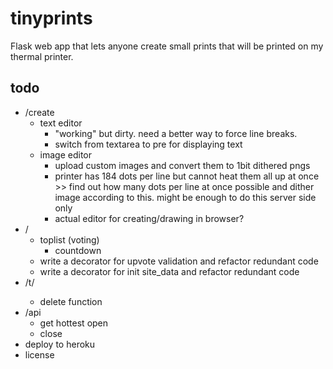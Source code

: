 # tinyprints
Flask web app that lets anyone create small prints that will be printed on my thermal printer.


## todo
- /create
    - text editor
        - "working" but dirty. need a better way to force line breaks.
        - switch from textarea to pre for displaying text
    - image editor
        - upload custom images and convert them to 1bit dithered pngs
        - printer has 184 dots per line but cannot heat them all up at once >> find out how many dots per line at once possible and dither image according to this. might be enough to do this server side only
        - actual editor for creating/drawing in browser?
- /
    - toplist (voting)
        - countdown
    - write a decorator for upvote validation and refactor redundant code
    - write a decorator for init site_data and refactor redundant code
- /t/<id>
    - delete function
- /api
    - get hottest open
    - close
- deploy to heroku
- license